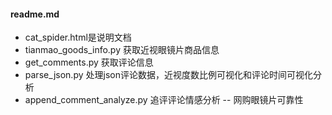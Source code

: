 #### readme.md

- cat_spider.html是说明文档
- tianmao_goods_info.py 获取近视眼镜片商品信息
- get_comments.py 获取评论信息
- parse_json.py 处理json评论数据，近视度数比例可视化和评论时间可视化分析 
- append_comment_analyze.py 追评评论情感分析 -- 网购眼镜片可靠性